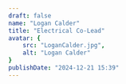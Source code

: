 ```yaml
---
draft: false
name: "Logan Calder"
title: "Electrical Co-Lead"
avatar: {
    src: "LoganCalder.jpg",
    alt: "Logan Calder"
}
publishDate: "2024-12-21 15:39"
---
```

